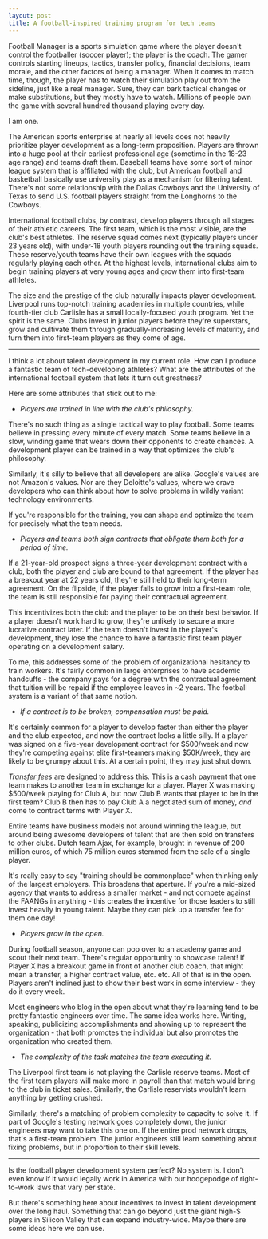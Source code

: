 ```yaml
---
layout: post 
title: A football-inspired training program for tech teams
---
```


Football Manager is a sports simulation game where the player doesn't control the footballer (soccer player); the player is the coach. The gamer controls starting lineups, tactics, transfer policy, financial decisions, team morale, and the other factors of being a manager. When it comes to match time, though, the player has to watch their simulation play out from the sideline, just like a real manager. Sure, they can bark tactical changes or make substitutions, but they mostly have to watch. Millions of people own the game with several hundred thousand playing every day.

I am one. 

The American sports enterprise at nearly all levels does not heavily prioritize player development as a long-term proposition. Players are thrown into a huge pool at their earliest professional age (sometime in the 18-23 age range) and teams draft them. Baseball teams have some sort of minor league system that is affiliated with the club, but American football and basketball basically use university play as a mechanism for filtering talent. There's not some relationship with the Dallas Cowboys and the University of Texas to send U.S. football players straight from the Longhorns to the Cowboys. 

International football clubs, by contrast, develop players through all stages of their athletic careers. The first team, which is the most visible, are the club's best athletes. The reserve squad comes next (typically players under 23 years old), with under-18 youth players rounding out the training squads. These reserve/youth teams have their own leagues with the squads regularly playing each other. At the highest levels, international clubs aim to begin training players at very young ages and grow them into first-team athletes. 

The size and the prestige of the club naturally impacts player development. Liverpool runs top-notch training academies in multiple countries, while fourth-tier club Carlisle has a small locally-focused youth program. Yet the spirit is the same. Clubs invest in junior players before they're superstars, grow and cultivate them through gradually-increasing levels of maturity, and turn them into first-team players as they come of age.

***

I think a lot about talent development in my current role. How can I produce a fantastic team of tech-developing athletes? What are the attributes of the international football system that lets it turn out greatness?

Here are some attributes that stick out to me:

* _Players are trained in line with the club's philosophy._

There's no such thing as a single tactical way to play football. Some teams believe in pressing every minute of every match. Some teams believe in a slow, winding game that wears down their opponents to create chances. A development player can be trained in a way that optimizes the club's philosophy.

Similarly, it's silly to believe that all developers are alike. Google's values are not Amazon's values. Nor are they Deloitte's values, where we crave developers who can think about how to solve problems in wildly variant technology environments. 

If you're responsible for the training, you can shape and optimize the team for precisely what the team needs. 

* _Players and teams both sign contracts that obligate them both for a period of time._ 

If a 21-year-old prospect signs a three-year development contract with a club, both the player and club are bound to that agreement. If the player has a breakout year at 22 years old, they're still held to their long-term agreement. On the flipside, if the player fails to grow into a first-team role, the team is still responsible for paying their contractual agreement.

This incentivizes both the club and the player to be on their best behavior. If a player doesn't work hard to grow, they're unlikely to secure a more lucrative contract later. If the team doesn't invest in the player's development, they lose the chance to have a fantastic first team player operating on a development salary.

To me, this addresses some of the problem of organizational hesitancy to train workers. It's fairly common in large enterprises to have academic handcuffs - the company pays for a degree with the contractual agreement that tuition will be repaid if the employee leaves in ~2 years. The football system is a variant of that same notion.

* _If a contract is to be broken, compensation must be paid._

It's certainly common for a player to develop faster than either the player and the club expected, and now the contract looks a little silly. If a player was signed on a five-year development contract for $500/week and now they're competing against elite first-teamers making $50K/week, they are likely to be grumpy about this. At a certain point, they may just shut down.

*Transfer fees* are designed to address this. This is a cash payment that one team makes to another team in exchange for a player. Player X was making $500/week playing for Club A, but now Club B wants that player to be in the first team? Club B then has to pay Club A a negotiated sum of money, *and* come to contract terms with Player X. 

Entire teams have business models not around winning the league, but around being awesome developers of talent that are then sold on transfers to other clubs. Dutch team Ajax, for example, brought in revenue of 200 million euros, of which 75 million euros stemmed from the sale of a single player. 

It's really easy to say "training should be commonplace" when thinking only of the largest employers. This broadens that aperture. If you're a mid-sized agency that wants to address a smaller market - and not compete against the FAANGs in anything - this creates the incentive for those leaders to still invest heavily in young talent. Maybe they can pick up a transfer fee for them one day!

* _Players grow in the open._

During football season, anyone can pop over to an academy game and scout their next team. There's regular opportunity to showcase talent! If Player X has a breakout game in front of another club coach, that might mean a transfer, a higher contract value, etc. etc. All of that is in the open. Players aren't inclined just to show their best work in some interview - they do it every week.

Most engineers who blog in the open about what they're learning tend to be pretty fantastic engineers over time. The same idea works here. Writing, speaking, publicizing accomplishments and showing up to represent the organization - that both promotes the individual but also promotes the organization who created them. 

* _The complexity of the task matches the team executing it._

The Liverpool first team is not playing the Carlisle reserve teams. Most of the first team players will make more in payroll than that match would bring to the club in ticket sales. Similarly, the Carlisle reservists wouldn't learn anything by getting crushed.

Similarly, there's a matching of problem complexity to capacity to solve it. If part of Google's testing network goes completely down, the junior engineers may want to take this one on. If the entire prod network drops, that's a first-team problem. The junior engineers still learn something about fixing problems, but in proportion to their skill levels.

*** 

Is the football player development system perfect? No system is. I don't even know if it would legally work in America with our hodgepodge of right-to-work laws that vary per state. 

But there's something here about incentives to invest in talent development over the long haul. Something that can go beyond just the giant high-$ players in Silicon Valley that can expand industry-wide. Maybe there are some ideas here we can use.
